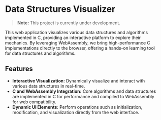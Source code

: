 # Data Structures Visualizer

> **Note:** This project is currently under development.

This web application visualizes various data structures and algorithms implemented in C, providing an interactive platform to explore their mechanics. By leveraging WebAssembly, we bring high-performance C implementations directly to the browser, offering a hands-on learning tool for data structures and algorithms.

## Features

- **Interactive Visualization:** Dynamically visualize and interact with various data structures in real-time.
- **C and WebAssembly Integration:** Core algorithms and data structures are implemented in C for performance and compiled to WebAssembly for web compatibility.
- **Dynamic UI Elements:** Perform operations such as initialization, modification, and visualization directly from the web interface.


